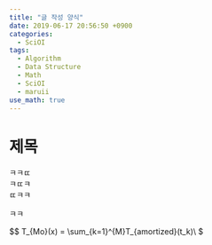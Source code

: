 ```yaml
---
title: "글 작성 양식"
date: 2019-06-17 20:56:50 +0900
categories:
  - SciOI
tags:
  - Algorithm
  - Data Structure
  - Math
  - SciOI
  - maruii
use_math: true
---
```


# 제목

ㅋㅋㄸ  
ㅋㄸㅋ  
ㄸㅋㅋ  

ㅋㅋ 

$$
T_{Mo}(x) = \sum_{k=1}^{M}T_{amortized}(t_k)\\
$
